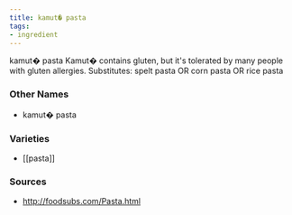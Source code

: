 ```yaml
---
title: kamut� pasta
tags:
- ingredient
---
```

kamut� pasta Kamut� contains gluten, but it's tolerated by many people with gluten allergies. Substitutes: spelt pasta OR corn pasta OR rice pasta

### Other Names

* kamut� pasta

### Varieties

* [[pasta]]

### Sources
* http://foodsubs.com/Pasta.html
